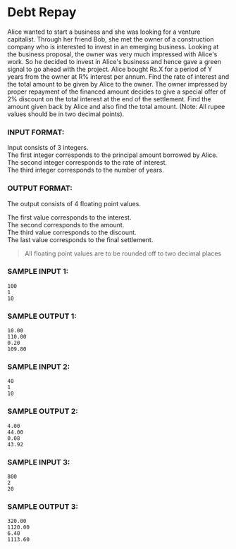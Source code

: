 # Debt Repay

Alice wanted to start a business and she was looking for a venture capitalist. Through her friend Bob, she met the owner of a construction company who is interested to invest in an emerging business. Looking at the business proposal, the owner was very much impressed with Alice's work. So he decided to invest in Alice's business and hence gave a green signal to go ahead with the project. Alice bought Rs.X for a period of Y years from the owner at R% interest per annum. Find the rate of interest and the total amount to be given by Alice to the owner. The owner impressed by proper repayment of the financed amount decides to give a special offer of 2% discount on the total interest at the end of the settlement. Find the amount given back by Alice and also find the total amount. (Note: All rupee values should be in two decimal points).

### INPUT FORMAT:

Input consists of 3 integers.<br>
The first integer corresponds to the principal amount borrowed by Alice.<br>
The second integer corresponds to the rate of interest. <br>
The third integer corresponds to the number of years.

### OUTPUT FORMAT:

The output consists of 4 floating point values.

The first value corresponds to the interest. <br>
The second corresponds to the amount. <br>
The third value corresponds to the discount. <br>
The last value corresponds to the final settlement. <br>

> All floating point values are to be rounded off to two decimal places

### SAMPLE INPUT 1: 

```
100
1
10
```

### SAMPLE OUTPUT 1: 

```
10.00
110.00
0.20
109.80
```

### SAMPLE INPUT 2: 

```
40
1
10
```

### SAMPLE OUTPUT 2: 

```
4.00
44.00
0.08
43.92
```

### SAMPLE INPUT 3: 

```
800
2
20
```

### SAMPLE OUTPUT 3: 

```
320.00
1120.00
6.40
1113.60
```
